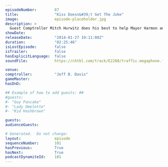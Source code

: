 ```yaml
---
episodeNumber:        87
title:                "Kiss Doesn&#39;t Get The Joke"
image:                episode-placeholder.jpg
description: >
  Guest Comptroller Mitch Hurwitz does his best to help Mayor Harmon and Kumail Nanjiani ridicule Rob Schrab as he tries to celebrate 20 years of his comic book SCUD: The Disposable Assassin. In D&D, Sharpie and Laan-ev go to blows.
showDate:             
releaseDate:          "2014-01-27 19:11:00Z"
duration:             "02:25:46"
isLostEpisode:        false
isTrailer:            false
hasExplicitLanguage:  false
soundFile:            https://chtbl.com/track/E2288/traffic.megaphone.fm/STA5034086784.mp3?updated=1555718415

venue:                
comptroller:          "Jeff B. Davis"
gameMaster:           
hasDnD:               

## Example of how to add guests: ##
#guests:
#- "Guy Pancake"
#- "Lady Omelette"
#- "Kid Hashbrown"

guests:
audienceGuests:

# Generated.  Do not change:
layout:               episode
sequenceNumber:       101
hasPrevious:          True
hasNext:              True
podcastDynamiteId:    101
---
```


<!-- The episode description will be rendered here -->
<!-- Add your content below here -->

